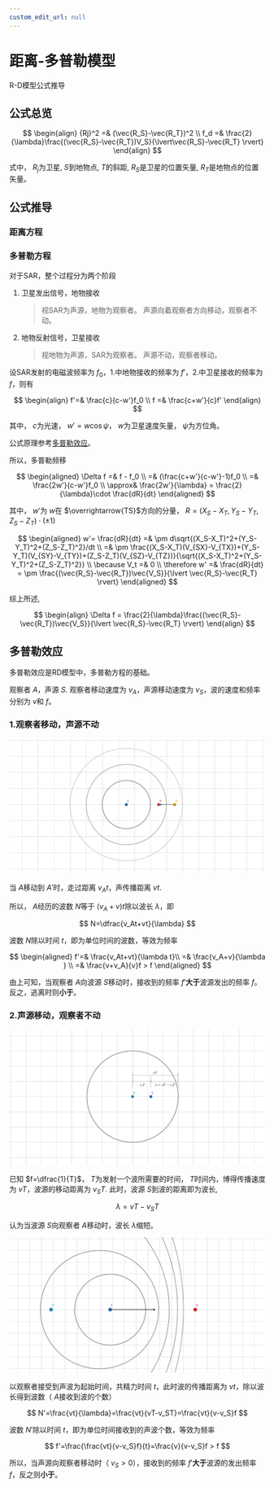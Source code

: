 ```yaml
---
custom_edit_url: null
---
```


# 距离-多普勒模型

R-D模型公式推导

## 公式总览

$$
\begin{align}
    {Rj}^2 =& (\vec{R_S}-\vec{R_T})^2   \\
    f_d    =& \frac{2}{\lambda}\frac{(\vec{R_S}-\vec{R_T})V_S}{\lvert\vec{R_S}-\vec{R_T} \rvert}
\end{align}
$$

式中， $R_j$为卫星, $S$到地物点, $T$的斜距, $R_S$是卫星的位置矢量, $R_T$是地物点的位置矢量。

## 公式推导

### 距离方程

### 多普勒方程

对于SAR，整个过程分为两个阶段

1. 卫星发出信号，地物接收
    >视SAR为声源，地物为观察者。
    >声源向着观察者方向移动，观察者不动。
2. 地物反射信号，卫星接收
    >视地物为声源，SAR为观察者。
    >声源不动，观察者移动。

设SAR发射的电磁波频率为 $f_0$，1.中地物接收的频率为 $f'$，2.中卫星接收的频率为 $f$，则有

$$
\begin{align}
    f'=& \frac{c}{c-w'}f_0 \\
    f =& \frac{c+w'}{c}f'
\end{align}
$$

其中， $c$为光速， $w'=w\cos\psi$， $w$为卫星速度矢量， $\psi$为方位角。

公式原理参考[多普勒效应](#多普勒效应)。

所以，多普勒频移

$$
\begin{aligned}
    \Delta f =& f - f_0 \\
             =& (\frac{c+w'}{c-w'}-1)f_0 \\
             =& \frac{2w'}{c-w'}f_0 \\
       \approx&  \frac{2w'}{\lambda} = \frac{2}{\lambda}\cdot \frac{dR}{dt}
\end{aligned}
$$

其中， $w'$为 $w$在 $\overrightarrow{TS}$方向的分量， $R=(X_S-X_T,Y_S-Y_T,Z_S-Z_T)\cdot(\pm1)$

$$
\begin{aligned}
    w'= \frac{dR}{dt}
    =& \pm d\sqrt{(X_S-X_T)^2+(Y_S-Y_T)^2+(Z_S-Z_T)^2}/dt \\
    =& \pm \frac{(X_S-X_T)(V_{SX}-V_{TX})+(Y_S-Y_T)(V_{SY}-V_{TY})+(Z_S-Z_T)(V_{SZ}-V_{TZ})}{\sqrt{(X_S-X_T)^2+(Y_S-Y_T)^2+(Z_S-Z_T)^2}} \\
    \because V_t =& 0 \\
    \therefore w'
    =& \frac{dR}{dt}
    = \pm \frac{(\vec{R_S}-\vec{R_T})\vec{V_S}}{\lvert \vec{R_S}-\vec{R_T} \rvert}
\end{aligned}
$$

综上所述,

$$
\begin{align}
    \Delta f = \frac{2}{\lambda}\frac{(\vec{R_S}-\vec{R_T})\vec{V_S}}{\lvert \vec{R_S}-\vec{R_T} \rvert}
\end{align}
$$

## 多普勒效应

多普勒效应是RD模型中，多普勒方程的基础。

观察者 $A$，声源 $S$. 观察者移动速度为 $v_A$，声源移动速度为 $v_S$，波的速度和频率分别为 $v$和 $f$。

### 1.观察者移动，声源不动

![观察者移动 生源不动](pics/rd_pic1_v2.png)

当 $A$移动到 $A'$时，走过距离 $v_At$，声传播距离 $vt$.

所以， $A$经历的波数 $N$等于 $(v_A+v)t$除以波长 $\lambda$，即

$$
N=\dfrac{v_At+vt}{\lambda}
$$

波数 $N$除以时间 $t$，即为单位时间的波数，等效为频率

$$
\begin{aligned}
f'=& \frac{v_At+vt}{\lambda t}\\
=& \frac{v_A+v}{\lambda } \\
=& \frac{v+v_A}{v}f > f
\end{aligned}
$$

由上可知，当观察者 $A$向波源 $S$移动时，接收到的频率 $f'$**大于**波源发出的频率 $f$。反之，逃离时则**小于**。

### 2.声源移动，观察者不动

![声源移动 波长改变](pics/rd_pic2_v2.png)

已知 $f=\dfrac{1}{T}$， $T$为发射一个波所需要的时间， $T$时间内，博得传播速度为 $vT$，波源的移动距离为 $v_ST$. 此时，波源 $S$到波的距离即为波长,

$$
\lambda = vT-v_ST
$$

认为当波源 $S$向观察者 $A$移动时，波长 $\lambda$缩短。

![声源移动 观察者不动](pics/rd_pic3_v2.png)

以观察者接受到声波为起始时间，共精力时间 $t$，此时波的传播距离为 $vt$，除以波长得到波数（ $A$接收到波的个数）

$$
N'=\frac{vt}{\lambda}=\frac{vt}{vT-v_ST}=\frac{vt}{v-v_S}f
$$

波数 $N'$除以时间 $t$，即为单位时间接收到的声波个数，等效为频率

$$
f'=\frac{\frac{vt}{v-v_S}f}{t}=\frac{v}{v-v_S}f > f
$$

所以，当声源向观察者移动时（ $v_S>0$），接收到的频率 $f'$**大于**波源的发出频率 $f$，反之则**小于**。
